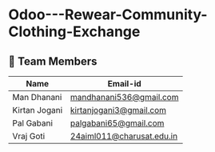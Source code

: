 # Odoo---Rewear-Community-Clothing-Exchange

## 👥 Team Members

| Name            | Email-id                     |
|-----------------|---------------------------   |
| Man Dhanani     | mandhanani536@gmail.com      |
| Kirtan Jogani   | kirtanjogani3@gmail.com      |
| Pal Gabani      | palgabani65@gmail.com        |
| Vraj Goti       | 24aiml011@charusat.edu.in    |
